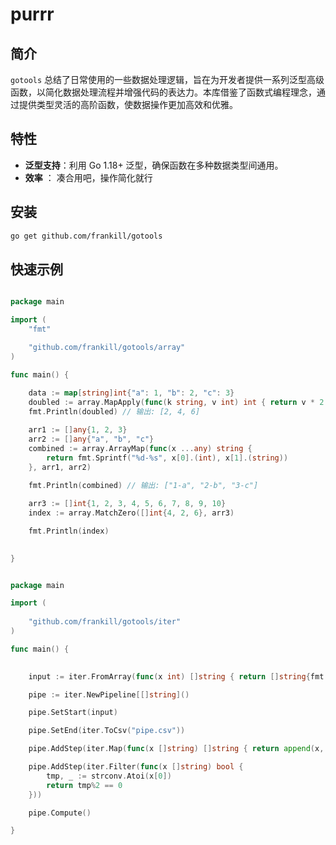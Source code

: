 # purrr

## 简介

`gotools` 总结了日常使用的一些数据处理逻辑，旨在为开发者提供一系列泛型高级函数，以简化数据处理流程并增强代码的表达力。本库借鉴了函数式编程理念，通过提供类型灵活的高阶函数，使数据操作更加高效和优雅。

## 特性

- **泛型支持**：利用 Go 1.18+ 泛型，确保函数在多种数据类型间通用。
- **效率** ： 凑合用吧，操作简化就行
 

## 安装
```bash
go get github.com/frankill/gotools
```

## 快速示例

```go

package main

import (
	"fmt"

	"github.com/frankill/gotools/array"
)

func main() {
	
	data := map[string]int{"a": 1, "b": 2, "c": 3}
	doubled := array.MapApply(func(k string, v int) int { return v * 2 }, data)
	fmt.Println(doubled) // 输出: [2, 4, 6]

	arr1 := []any{1, 2, 3}
	arr2 := []any{"a", "b", "c"}
	combined := array.ArrayMap(func(x ...any) string {
		return fmt.Sprintf("%d-%s", x[0].(int), x[1].(string))
	}, arr1, arr2)
	
	fmt.Println(combined) // 输出: ["1-a", "2-b", "3-c"]

	arr3 := []int{1, 2, 3, 4, 5, 6, 7, 8, 9, 10}
	index := array.MatchZero([]int{4, 2, 6}, arr3)

	fmt.Println(index)
 

}


```

```go

package main

import (
	 
	"github.com/frankill/gotools/iter"
)

func main() {
 

	input := iter.FromArray(func(x int) []string { return []string{fmt.Sprintf("%d", x)} }, array.ArraySeq(1, 100, 1))

	pipe := iter.NewPipeline[[]string]()

	pipe.SetStart(input)

	pipe.SetEnd(iter.ToCsv("pipe.csv"))

	pipe.AddStep(iter.Map(func(x []string) []string { return append(x, "test") }))

	pipe.AddStep(iter.Filter(func(x []string) bool {
		tmp, _ := strconv.Atoi(x[0])
		return tmp%2 == 0
	}))

	pipe.Compute()

}


```
